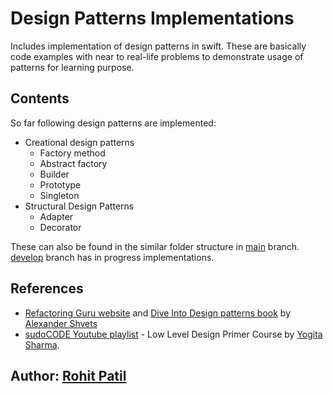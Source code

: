 # Design Patterns Implementations

Includes implementation of design patterns in swift.
These are basically code examples with near to real-life problems to demonstrate usage of patterns for learning purpose.

## Contents
So far following design patterns are implemented:
- Creational design patterns
	- Factory method
	- Abstract factory
	- Builder
	- Prototype
	- Singleton
- Structural Design Patterns
	- Adapter
    - Decorator   
	
These can also be found in the similar folder structure in [main](https://github.com/rohit009/design-patterns-implementations/tree/main/Sources/design-patterns-implementations) branch. [develop](https://github.com/rohit009/design-patterns-implementations/tree/develop/Sources/design-patterns-implementations) branch has in progress implementations.

## References
- [Refactoring Guru website](https://refactoring.guru/design-patterns/swift) and [Dive Into Design patterns book](https://refactoring.guru/design-patterns/book) by [Alexander Shvets](https://github.com/neochief)
- [sudoCODE Youtube playlist](https://youtube.com/playlist?list=PLTCrU9sGybupCpY20eked6blbHI4zZ55k) - Low Level Design Primer Course by [Yogita Sharma](https://github.com/yogitaAP).


## Author: [Rohit Patil](https://github.com/rohit009) 

